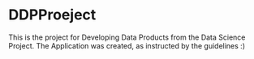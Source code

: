 # DDPProeject
This is the project for Developing Data Products from the Data Science Project.
The Application was created, as instructed by the guidelines :)
